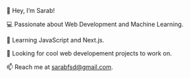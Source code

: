👋 Hey, I’m Sarab!

💻 Passionate about Web Development and Machine Learning.

📖 Learning JavaScript and Next.js.

🌟 Looking for cool web developement projects to work on.

📫 Reach me at sarabfsd@gmail.com.

<!---
sarabaftab/sarabaftab is a ✨ special ✨ repository because its `README.md` (this file) appears on your GitHub profile.
You can click the Preview link to take a look at your changes.
--->
